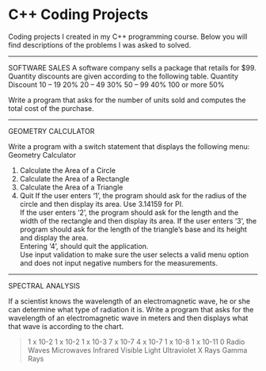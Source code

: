 # C++ Coding Projects
Coding projects I created in my C++ programming course.
Below you will find descriptions of the problems I was asked to solved.

----------------------------------------------------------------------------------------------------------------------------------

SOFTWARE SALES
A software company sells a package that retails for $99. Quantity discounts are given according to the following table.
Quantity	Discount
10 – 19 	20%
20 – 49 	30%
50 – 99 	40%
100 or more	50%

Write a program that asks for the number of units sold and computes the total cost of the purchase.

-----------------------------------------------------------------------------------------------------------------------------------

GEOMETRY CALCULATOR

Write a program with a switch statement that displays the following menu:
Geometry Calculator
1.	Calculate the Area of a Circle
2.	Calculate the Area of a Rectangle
3.	Calculate the Area of a Triangle
4.	Quit
If the user enters ‘1’, the program should ask for the radius of the circle and then display its area.  Use 3.14159 for PI.  
If the user enters ‘2’, the program should ask for the length and the width of the rectangle and then display its area. 
 If the user enters ‘3’, the program should ask for the length of the triangle’s base and its height and display the area.  
Entering ‘4’, should quit the application.  
Use input validation to make sure the user selects a valid menu option and does not input negative numbers for the measurements.

-----------------------------------------------------------------------------------------------------------------------------------
SPECTRAL ANALYSIS

If a scientist knows the wavelength of an electromagnetic wave, he or she can determine what type of radiation it is. 
Write a program that asks for the wavelength of an electromagnetic wave in meters and then displays 
what that wave is according to the chart.  

> 1 x 10-2	1 x 10-2	1 x 10-3	7 x 10-7	4 x 10-7	1 x 10-8	1 x 10-11	0
Radio Waves	Microwaves	Infrared	Visible Light	Ultraviolet	X Rays	Gamma Rays	
